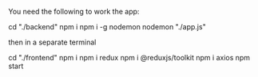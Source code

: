 You need the following to work the app:

cd "./backend"
npm i
npm i -g nodemon
nodemon "./app.js"

then in a separate terminal

cd "./frontend"
npm i 
npm i redux
npm i @reduxjs/toolkit
npm i axios
npm start
